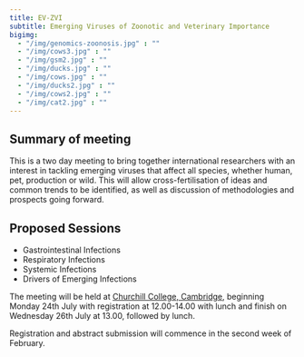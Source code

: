 ```yaml
---
title: EV-ZVI
subtitle: Emerging Viruses of Zoonotic and Veterinary Importance
bigimg:
  - "/img/genomics-zoonosis.jpg" : ""
  - "/img/cows3.jpg" : ""
  - "/img/gsm2.jpg" : ""
  - "/img/ducks.jpg" : ""
  - "/img/cows.jpg" : ""
  - "/img/ducks2.jpg" : ""
  - "/img/cows2.jpg" : ""
  - "/img/cat2.jpg" : ""
---
```


## Summary of meeting

This is a two day meeting to bring together international researchers with an interest in tackling emerging viruses that affect all species, whether human, pet, production or wild.  This will allow cross-fertilisation of ideas and common trends to be identified, as well as discussion of methodologies and prospects going forward.

## Proposed Sessions

- Gastrointestinal Infections
- Respiratory Infections
- Systemic Infections
- Drivers of Emerging Infections

The meeting will be held at [Churchill College, Cambridge](https://www.chu.cam.ac.uk/), beginning Monday 24th July with registration at 12.00-14.00 with lunch and finish on Wednesday 26th July at 13.00, followed by lunch.

Registration and abstract submission will commence in the second week of February.

